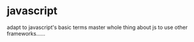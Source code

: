 # javascript
adapt to javascript's basic terms
master whole thing about js to use other frameworks......
